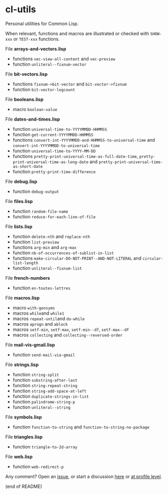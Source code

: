 # cl-utils

Personal utilities for Common Lisp.

When relevant, functions and macros are illustrated or checked with `SHOW-xxx` or `TEST-xxx` functions.

File **arrays-and-vectors.lisp**  
   - functions `vec-view-all-content` and `vec-preview`  
   - function `unliteral--fixnum-vector`
   
File **bit-vectors.lisp**  
   - functions `fixnum->bit-vector` and `bit-vector->fixnum`  
   - function `bit-vector-logcount`

File **booleans.lisp**  
   - macro `boolean-value`
   
File **dates-and-times.lisp**  
   - function `universal-time-to-YYYYMMDD-HHMMSS`  
   - function `get-current-YYYYMMDD-HHMMSS`  
   - functions `convert-int-YYYYMMDD-and-HHMMSS-to-universal-time` and `convert-int-YYYYMMDD-to-universal-time`  
   - function `universal-time-to-YYYY-MM-DD`  
   - functions `pretty-print-universal-time-as-full-date-time`, `pretty-print-universal-time-as-long-date` and `pretty-print-universal-time-as-short-date`  
   - function `pretty-print-time-difference`

File **debug.lisp**  
   - function `debug-output`

File **files.lisp**  
   - function `random-file-name`  
   - function `reduce-for-each-line-of-file`
   
File **lists.lisp**  
   - function `delete-nth` and `replace-nth`  
   - function `list-preview`  
   - functions `arg-min` and `arg-max`  
   - function `nb-of-occurrences-of-sublist-in-list`  
   - functions `make-circular-DO-NOT-PRINT--AND-NOT-LITERAL` and `circular-list-length`  
   - function `unliteral--fixnum-list`
   
File **french-numbers**  
   - function `en-toutes-lettres`
   
File **macros.lisp**  
   - macro `with-gensyms`  
   - macros `while`and `while1`  
   - macros `repeat-until`and `do-while`  
   - macros `aprogn` and `ablock`  
   - macros `setf-min`, `setf-max`, `setf-min--df`, `setf-max--df`  
   - macros `collecting` and `collecting--reversed-order`
   
File **mail-vis-gmail.lisp**  
   - function `send-mail-via-gmail`
   
File **strings.lisp**  
   - function `string-split`  
   - function `substring-after-last`  
   - function `string-repeat-string`  
   - function `string-add-space-at-left`  
   - function `duplicate-strings-in-list`  
   - function `palindrome-string-p`  
   - function `unliteral--string`

File **symbols.lisp**  
   - function `function-to-string` and `function-to-string-no-package`
   
File **triangles.lisp**  
   - function `triangle-to-2d-array`
   
File **web.lisp**  
   - function `web-redirect-p`

Any comment? Open an [issue](https://github.com/occisn/cl-utils/issues), or start a discussion [here](https://github.com/occisn/cl-utils/discussions) or [at profile level](https://github.com/occisn/occisn/discussions).
   
(end of README)
